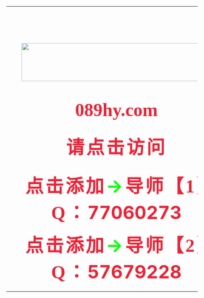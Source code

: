 <html>

<head>
<meta http-equiv="Content-Language" content="zh-cn">
<meta http-equiv="Content-Type" content="text/html; charset=gb2312">
<title>鸿运彩票</title>
	<!-- Matomo -->
<script type="text/javascript">
  var _paq = window._paq || [];
  /* tracker methods like "setCustomDimension" should be called before "trackPageView" */
  _paq.push(["setCookieDomain", "*.hycpgw.github.io"]);
  _paq.push(['trackPageView']);
  _paq.push(['enableLinkTracking']);
  (function() {
    var u="https://github.matomo.cloud/";
    _paq.push(['setTrackerUrl', u+'matomo.php']);
    _paq.push(['setSiteId', '1']);
    var d=document, g=d.createElement('script'), s=d.getElementsByTagName('script')[0];
    g.type='text/javascript'; g.async=true; g.defer=true; g.src='//cdn.matomo.cloud/github.matomo.cloud/matomo.js'; s.parentNode.insertBefore(g,s);
  })();
</script>
<!-- End Matomo Code -->
</head>

<body>

<table border="0" width="100%" cellspacing="1">
	<tr>
		<td>　</td>
		<td align="center">　</td>
		<td>　</td>
	</tr>
	<tr>
		<td>　</td>
		<td align="center">　</td>
		<td>　</td>
	</tr>
	<tr>
		<td>　</td>
		<td align="center">　</td>
		<td>　</td>
	</tr>
	<tr>
		<td>　</td>
		<td align="center">
		<p align="center"><a target="_blank" href="https://089hy.com/register?id=61220555">
		<img border="0" src="https://tinyurl.com/yxfnpnzd" width="500" height="100"></a></td>
		<td>　</td>
	</tr>
	<tr>
		<td>　</td>
		<td align="center">　</td>
		<td>　</td>
	</tr>
	<tr>
		<td>　</td>
		<td align="center">
		<b style="color: rgb(0, 0, 0); font-family: Microsoft YaHei; font-size: medium; font-style: normal; font-variant-ligatures: normal; font-variant-caps: normal; letter-spacing: normal; orphans: 2; text-align: -webkit-center; text-indent: 0px; text-transform: none; white-space: normal; widows: 2; word-spacing: 0px; -webkit-text-stroke-width: 0px; text-decoration-style: initial; text-decoration-color: initial">
		<font color="#E72538" size="10"><span style="text-decoration: none">
		<a target="_blank" href="https://089hy.com/register?id=61220555" style="text-decoration: none">
		<font color="#E72538">089hy.com</font></a></span></font></b></td>
		<td>　</td>
	</tr>
	<tr>
		<td>　</td>
		<td align="center">　</td>
		<td>　</td>
	</tr>
	<tr>
		<td>　</td>
		<td align="center">
		<span style="color: rgb(0, 0, 0); font-family: Microsoft YaHei; font-size: medium; font-style: normal; font-variant-ligatures: normal; font-variant-caps: normal; letter-spacing: normal; orphans: 2; text-align: -webkit-center; text-indent: 0px; text-transform: none; white-space: normal; widows: 2; word-spacing: 0px; -webkit-text-stroke-width: 0px; text-decoration-style: initial; text-decoration-color: initial">
		<font color="#E72538" size="10" face="方正兰亭特黑_GBK">
		<span style="text-decoration: none; letter-spacing: 5px; font-weight: 700">
		<a target="_blank" href="https://089hy.com/register?id=61220555" style="text-decoration: none">
		<font color="#E72538">请点击访问</font></a></span></font></span></td>
		<td>　</td>
	</tr>
	<tr>
		<td>　</td>
		<td align="center">　</td>
		<td>　</td>
	</tr>
	<tr>
		<td>　</td>
		<td align="center">
		<a target="_blank" href="https://089hy.com/register?id=61220555" style="text-decoration: none">
		<span style="letter-spacing: 5px"><b>
		<font face="华康标题宋W9(P)" size="10" color="#E72538">点击添加</font><font face="华康标题宋W9(P)" size="10" color="#00FF00">→</font></b></span></a><a target="_blank" href="https://hycpgw.github.io/hongyun.github.io/" style="text-decoration: none"><b style="color: rgb(0, 0, 0); font-family: Microsoft YaHei; font-size: medium; font-style: normal; font-variant-ligatures: normal; font-variant-caps: normal; letter-spacing: normal; orphans: 2; text-align: -webkit-center; text-indent: 0px; text-transform: none; white-space: normal; widows: 2; word-spacing: 0px; -webkit-text-stroke-width: 0px; text-decoration-style: initial; text-decoration-color: initial"><span style="letter-spacing: 5px"><font face="华康标题宋W9(P)" size="10" color="#E72538">导师【1】Q：</font></span></b><b><font size="10" color="#E72538">77060273</font></b></a><span style="color:red"><p>
		<a target="_blank" href="https://089hy.com/register?id=61220555" style="text-decoration: none">
		<span style="letter-spacing: 5px"><b>
		<font face="华康标题宋W9(P)" size="10" color="#E72538">点击添加</font><font face="华康标题宋W9(P)" size="10" color="#00FF00">→</font></b></span></a><a target="_blank" href="https://hycpgw.github.io/qq2.github.io/" style="text-decoration: none"><b style="color: rgb(0, 0, 0); font-family: Microsoft YaHei; font-size: medium; font-style: normal; font-variant-ligatures: normal; font-variant-caps: normal; letter-spacing: normal; orphans: 2; text-align: -webkit-center; text-indent: 0px; text-transform: none; white-space: normal; widows: 2; word-spacing: 0px; -webkit-text-stroke-width: 0px; text-decoration-style: initial; text-decoration-color: initial"><span style="letter-spacing: 5px"><font face="华康标题宋W9(P)" size="10" color="#E72538">导师【2】Q：</font></span></b><b><font color="#E72538" size="10">57679228</font></b></a></p>
		<p>
		<a target="_blank" href="https://089hy.com/register?id=61220555" style="text-decoration: none"></td>
		<td>　<p>　</td>
	</tr>
</table>

</body>



</html>
			
